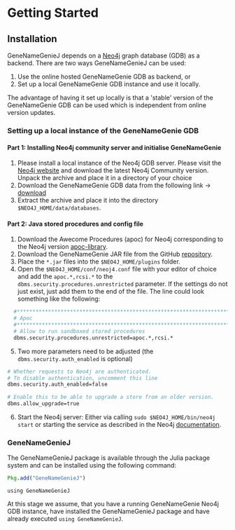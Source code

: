 # Getting Started

## Installation

GeneNameGenieJ depends on a [Neo4j](https://neo4j.com/) graph database (GDB) as a backend.
There are two ways GeneNameGenieJ can be used:
 1) Use the online hosted GeneNameGenie GDB as backend, or
 2) Set up a local GeneNameGenie GDB instance and use it locally.

The advantage of having it set up locally is that a 'stable' version of the
GeneNameGenie GDB can be used which is independent from online version updates.

### Setting up a local instance of the GeneNameGenie GDB

#### Part 1: Installing Neo4j community server and initialise GeneNameGenie

 1) Please install a local instance of the Neo4j GDB server.
Please visit the [Neo4j website](https://neo4j.com/download/) and download the
latest Neo4j Community version.
Unpack the archive and place it in a directory of your choice
 2) Download the GeneNameGenie GDB data from the following link -> [download]()
 3) Extract the archive and place it into the directory `$NEO4J_HOME/data/databases`.

#### Part 2: Java stored procedures and config file

 1) Download the Awecome Procedures (apoc) for Neo4j corresponding to the Neo4j version
 [apoc-library](https://github.com/neo4j-contrib/neo4j-apoc-procedures).
 2) Download the GeneNameGenie JAR file from the GitHub [repository]().
 3) Place the `*.jar` files into the `$NEO4J_HOME/plugins` folder.
 4) Open the `$NEO4J_HOME/conf/neoj4.conf` file with your editor of choice and add
 the `apoc.*,rcsi.*` to the `dbms.security.procedures.unrestricted` parameter. If the
 settings do not just exist, just add them to the end of the file. The line could look
 something like the following:

```bash
  #********************************************************************
  # Apoc
  #********************************************************************
  # Allow to run sandboxed stored procedures
  dbms.security.procedures.unrestricted=apoc.*,rcsi.*
```

 5) Two more parameters need to be adjusted (the `dbms.security.auth_enabled` is optional)

```bash
# Whether requests to Neo4j are authenticated.
# To disable authentication, uncomment this line
dbms.security.auth_enabled=false

# Enable this to be able to upgrade a store from an older version.
dbms.allow_upgrade=true
```

 6) Start the Neo4j server: Either via calling `sudo $NEO4J_HOME/bin/neo4j start` or 
      starting the service as described in the Neo4j [documentation]().

### GeneNameGenieJ

The GeneNameGenieJ package is available through the Julia package system and can be installed using the following command:

```julia
Pkg.add("GeneNameGenieJ")
```

```jldoctest genenamegeniej
using GeneNameGenieJ
```

At this stage we assume, that you have a running GeneNameGenie Neo4j GDB instance, have installed the GeneNameGenieJ package and have already executed `using GeneNameGenieJ`.